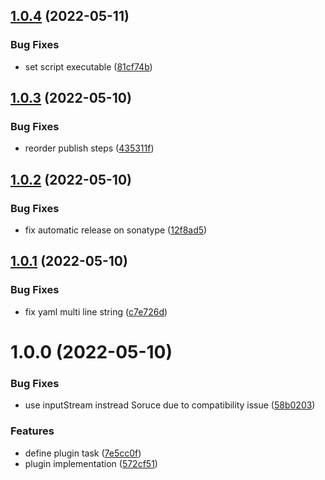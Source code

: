 ## [1.0.4](https://github.com/nicolasfara/sbt-conventional-commits/compare/1.0.3...1.0.4) (2022-05-11)


### Bug Fixes

* set script executable ([81cf74b](https://github.com/nicolasfara/sbt-conventional-commits/commit/81cf74b460cd54dc65548b1799b9c88e248989c1))

## [1.0.3](https://github.com/nicolasfara/sbt-conventional-commits/compare/1.0.2...1.0.3) (2022-05-10)


### Bug Fixes

* reorder publish steps ([435311f](https://github.com/nicolasfara/sbt-conventional-commits/commit/435311fe23f2c5ccfed9491ef840750838021fa0))

## [1.0.2](https://github.com/nicolasfara/sbt-conventional-commits/compare/1.0.1...1.0.2) (2022-05-10)


### Bug Fixes

* fix automatic release on sonatype ([12f8ad5](https://github.com/nicolasfara/sbt-conventional-commits/commit/12f8ad528599f08bfdda432010410506346b1cff))

## [1.0.1](https://github.com/nicolasfara/sbt-conventional-commits/compare/1.0.0...1.0.1) (2022-05-10)


### Bug Fixes

* fix yaml multi line string ([c7e726d](https://github.com/nicolasfara/sbt-conventional-commits/commit/c7e726d4b34aafb0adccf64dd5c26e13bf778b71))

# 1.0.0 (2022-05-10)


### Bug Fixes

* use inputStream instread Soruce due to compatibility issue ([58b0203](https://github.com/nicolasfara/sbt-conventional-commits/commit/58b020321bc5cfe17088090d16d7378e9cf8afec))


### Features

* define plugin task ([7e5cc0f](https://github.com/nicolasfara/sbt-conventional-commits/commit/7e5cc0f82a4ad2a775c61ffa5b3c684e0fd339c6))
* plugin implementation ([572cf51](https://github.com/nicolasfara/sbt-conventional-commits/commit/572cf51d9235e138f5c53b2ec426966586b3957b))
